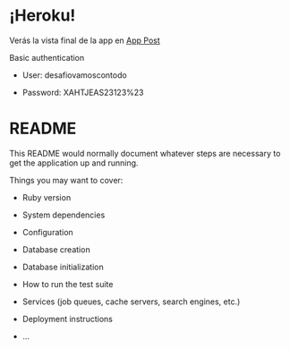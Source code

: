 # ¡Heroku!
Verás la vista final de la app en [App Post](https://blooming-cliffs-05784.herokuapp.com/)

Basic authentication 

- User: desafiovamoscontodo

- Password: XAHTJEAS23123%23

# README

This README would normally document whatever steps are necessary to get the
application up and running.

Things you may want to cover:

* Ruby version

* System dependencies

* Configuration

* Database creation

* Database initialization

* How to run the test suite

* Services (job queues, cache servers, search engines, etc.)

* Deployment instructions

* ...
